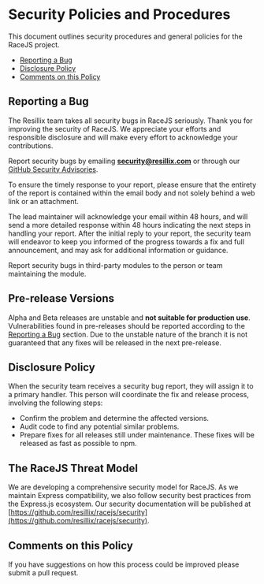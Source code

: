 # Security Policies and Procedures

This document outlines security procedures and general policies for the RaceJS
project.

  * [Reporting a Bug](#reporting-a-bug)
  * [Disclosure Policy](#disclosure-policy)
  * [Comments on this Policy](#comments-on-this-policy)

## Reporting a Bug

The Resillix team takes all security bugs in RaceJS seriously.
Thank you for improving the security of RaceJS. We appreciate your efforts and
responsible disclosure and will make every effort to acknowledge your
contributions.

Report security bugs by emailing **security@resillix.com** or through our
[GitHub Security Advisories](https://github.com/resillix/racejs/security/advisories/new).

To ensure the timely response to your report, please ensure that the entirety
of the report is contained within the email body and not solely behind a web
link or an attachment.

The lead maintainer will acknowledge your email within 48 hours, and will send a
more detailed response within 48 hours indicating the next steps in handling
your report. After the initial reply to your report, the security team will
endeavor to keep you informed of the progress towards a fix and full
announcement, and may ask for additional information or guidance.

Report security bugs in third-party modules to the person or team maintaining
the module.

## Pre-release Versions

Alpha and Beta releases are unstable and **not suitable for production use**.
Vulnerabilities found in pre-releases should be reported according to the [Reporting a Bug](#reporting-a-bug) section.
Due to the unstable nature of the branch it is not guaranteed that any fixes will be released in the next pre-release.

## Disclosure Policy

When the security team receives a security bug report, they will assign it to a
primary handler. This person will coordinate the fix and release process,
involving the following steps:

  * Confirm the problem and determine the affected versions.
  * Audit code to find any potential similar problems.
  * Prepare fixes for all releases still under maintenance. These fixes will be
    released as fast as possible to npm.

## The RaceJS Threat Model

We are developing a comprehensive security model for RaceJS. As we maintain Express compatibility, 
we also follow security best practices from the Express.js ecosystem. Our security documentation 
will be published at [https://github.com/resillix/racejs/security](https://github.com/resillix/racejs/security).

## Comments on this Policy

If you have suggestions on how this process could be improved please submit a
pull request.
